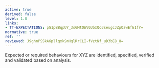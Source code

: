 ```yaml
---
active: true
derived: false
level: 1.8
links:
- TT-EXPECTATIONS: pG1pBBqpUY_3sGMtOWVGUbIQo3seugcJZpOzwEfE1fY=
normative: true
ref: ''
reviewed: J9ghnPSSkA6pllqxkSmHqlRrCLI-fVztNf_uD3bE8_8=
---
```


Expected or required behaviours for XYZ are identified, specified, verified and
validated based on analysis.
